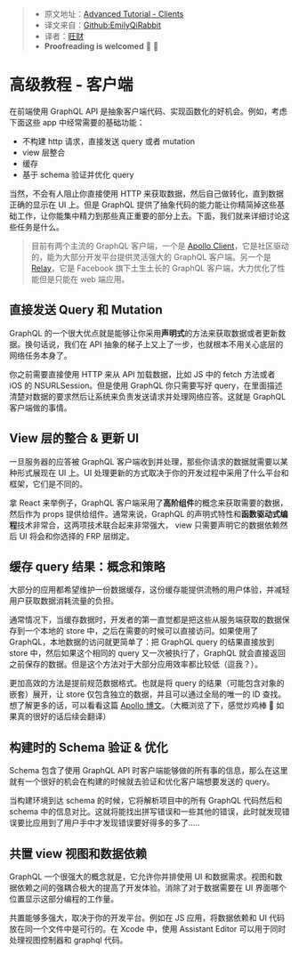 > * 原文地址：[Advanced Tutorial - Clients](https://www.howtographql.com/advanced/0-clients/)
> * 译文来自：[Github:EmilyQiRabbit](https://github.com/EmilyQiRabbit/GraphQLTranslation)
> * 译者：[旺财](https://github.com/EmilyQiRabbit)
> * **Proofreading is welcomed** 🙋 🎉

# 高级教程 - 客户端

在前端使用 GraphQL API 是抽象客户端代码、实现函数化的好机会。例如，考虑下面这些 app 中经常需要的基础功能：

* 不构建 http 请求，直接发送 query 或者 mutation
* view 层整合
* 缓存
* 基于 schema 验证并优化 query

当然，不会有人阻止你直接使用 HTTP 来获取数据，然后自己做转化，直到数据正确的显示在 UI 上。但是 GraphQL 提供了抽象代码的能力能让你精简掉这些基础工作，让你能集中精力到那些真正重要的部分上去。下面，我们就来详细讨论这些任务是什么。

> 目前有两个主流的 GraphQL 客户端，一个是 [Apollo Client](https://github.com/apollographql/apollo-client)，它是社区驱动的，能为大部分开发平台提供灵活强大的 GraphQL 客户端。另一个是 [Relay](https://facebook.github.io/relay/)，它是 Facebook 旗下土生土长的 GraphQL 客户端，大力优化了性能但是只能在 web 端应用。

## 直接发送 Query 和 Mutation

GraphQL 的一个很大优点就是能够让你采用**声明式**的方法来获取数据或者更新数据。换句话说，我们在 API 抽象的梯子上又上了一步，也就根本不用关心底层的网络任务本身了。

你之前需要直接使用 HTTP 来从 API 加载数据，比如 JS 中的 fetch 方法或者 iOS 的 NSURLSession。但是使用 GraphQL 你只需要写好 query，在里面描述清楚对数据的要求然后让系统来负责发送请求并处理网络应答。这就是 GraphQL 客户端做的事情。

## View 层的整合 & 更新 UI

一旦服务器的应答被 GraphQL 客户端收到并处理，那些你请求的数据就需要以某种形式展现在 UI 上。UI 处理更新的方式取决于你的开发过程中采用了什么平台和框架，它们是不同的。

拿 React 来举例子，GraphQL 客户端采用了**高阶组件**的概念来获取需要的数据，然后作为 props 提供给组件。通常来说，GraphQL 的声明式特性和**函数驱动式编程**技术非常合，这两项技术联合起来非常强大， view 只需要声明它的数据依赖然后 UI 将会和你选择的 FRP 层绑定。

## 缓存 query 结果：概念和策略

大部分的应用都希望维护一份数据缓存，这份缓存能提供流畅的用户体验，并减轻用户获取数据消耗流量的负担。

通常情况下，当缓存数据时，开发者的第一直觉都是把这些从服务端获取的数据保存到一个本地的 store 中，之后在需要的时候可以直接访问。如果使用了 GraphQL，本地数据的访问就更简单了：把 GraphQL query 的结果直接放到 store 中，然后如果这个相同的 query 又一次被执行了，GraphQL 就会直接返回之前保存的数据。但是这个方法对于大部分应用效率都比较低（逗我？）。

更加高效的方法是提前规范数据格式。也就是将 query 的结果（可能包含对象的嵌套）展开，让 store 仅包含独立的数据，并且可以通过全局的唯一的 ID 查找。想了解更多的话，可以看看这篇 [Apollo 博文](https://dev-blog.apollodata.com/the-concepts-of-graphql-bc68bd819be3)。（大概浏览了下，感觉炒鸡棒 🎉 如果真的很好的话后续会翻译）

## 构建时的 Schema 验证 & 优化

Schema 包含了使用 GraphQL API 时客户端能够做的所有事的信息，那么在这里就有一个很好的机会在构建的时候就去验证和优化客户端想要发送的 query。

当构建环境到达 schema 的时候，它将解析项目中的所有 GraphQL 代码然后和 schema 中的信息对比。这就将能找出拼写错误和一些其他的错误，此时就发现错误要比应用到了用户手中才发现错误要好得多的多了.....

## 共置 view 视图和数据依赖

GraphQL 一个很强大的概念就是，它允许你并排使用 UI 和数据需求。视图和数据依赖之间的强耦合极大的提高了开发体验。消除了对于数据需要在 UI 界面哪个位置显示这部分编程的工作量。

共置能够多强大，取决于你的开发平台。例如在 JS 应用，将数据依赖和 UI 代码放在同一个文件中是可行的。在 Xcode 中，使用 Assistant Editor 可以用于同时处理视图控制器和 graphql 代码。